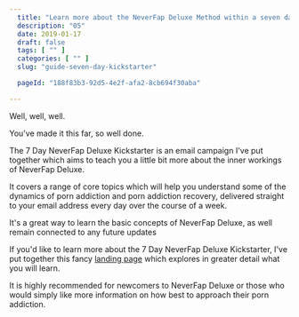 ```yaml
---
  title: "Learn more about the NeverFap Deluxe Method within a seven day period."
  description: "05"
  date: 2019-01-17
  draft: false
  tags: [ "" ]
  categories: [ "" ]
  slug: "guide-seven-day-kickstarter"

  pageId: "188f83b3-92d5-4e2f-afa2-8cb694f30aba"

---
```


Well, well, well.

You've made it this far, so well done.

The 7 Day NeverFap Deluxe Kickstarter is an email campaign I've put together which aims to teach you a little bit more about the inner workings of NeverFap Deluxe.

It covers a range of core topics which will help you understand some of the dynamics of porn addiction and porn addiction recovery, delivered straight to your email address every day over the course of a week.

It's a great way to learn the basic concepts of NeverFap Deluxe, as well remain connected to any future updates 

If you'd like to learn more about the 7 Day NeverFap Deluxe Kickstarter, I've put together this fancy <a class="link" href="https://neverfapdeluxe.com/seven-day-neverfap-deluxe-kickstarter/">landing page</a> which explores in greater detail what you will learn.

It is highly recommended for newcomers to NeverFap Deluxe or those who would simply like more information on how best to approach their porn addiction.
